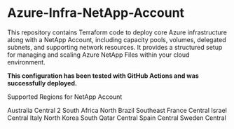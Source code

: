 # Azure-Infra-NetApp-Account

This repository contains Terraform code to deploy core Azure infrastructure along with a NetApp Account, including capacity pools, volumes, delegated subnets, and supporting network resources. It provides a structured setup for managing and scaling Azure NetApp Files within your cloud environment.

**This configuration has been tested with GitHub Actions and was successfully deployed.**

Supported Regions for NetApp Account

Australia Central 2
South Africa North
Brazil Southeast
France Central
Israel Central
Italy North
Korea South
Qatar Central
Spain Central
Sweden Central
